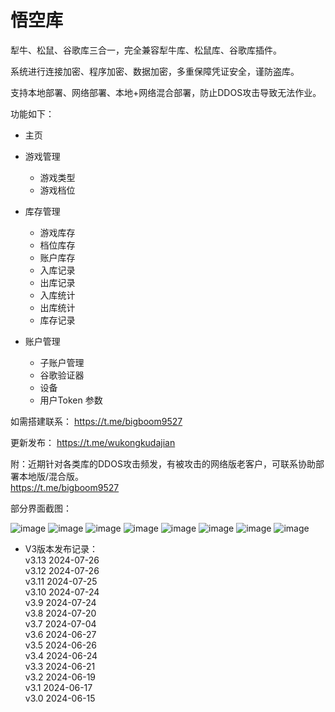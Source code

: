 # 悟空库
犁牛、松鼠、谷歌库三合一，完全兼容犁牛库、松鼠库、谷歌库插件。   

系统进行连接加密、程序加密、数据加密，多重保障凭证安全，谨防盗库。

支持本地部署、网络部署、本地+网络混合部署，防止DDOS攻击导致无法作业。

   
功能如下：

- 主页

- 游戏管理
  - 游戏类型
  - 游戏档位

- 库存管理
  - 游戏库存
  - 档位库存
  - 账户库存
  - 入库记录
  - 出库记录
  - 入库统计
  - 出库统计
  - 库存记录

- 账户管理
  - 子账户管理
  - 谷歌验证器
  - 设备
  - 用户Token
参数

如需搭建联系：
https://t.me/bigboom9527

更新发布：
https://t.me/wukongkudajian

附：近期针对各类库的DDOS攻击频发，有被攻击的网络版老客户，可联系协助部署本地版/混合版。    
https://t.me/bigboom9527   


部分界面截图：

![image](https://github.com/user-attachments/assets/6bcf6391-9343-49c2-a7c2-832f0bd3ec6a)
![image](https://github.com/user-attachments/assets/9179be96-121d-436d-b844-a0c240609da6)
![image](https://github.com/user-attachments/assets/554587bc-ad51-46b2-9098-204034cd4f93)
![image](https://github.com/user-attachments/assets/778f4542-b870-47db-9824-17b90e127246)
![image](https://github.com/user-attachments/assets/4f683220-def8-4712-8f81-4447000fffa1)
![image](https://github.com/user-attachments/assets/9cdfc05a-eb21-4538-946e-c2b773b7c47f)
![image](https://github.com/user-attachments/assets/97858f2e-3cbf-440b-b029-6391190509a8)
![image](https://github.com/user-attachments/assets/339502cb-7adb-4be6-99cc-677654700fc7)


- V3版本发布记录：   
v3.13 2024-07-26   
v3.12 2024-07-26   
v3.11 2024-07-25   
v3.10 2024-07-24   
v3.9 2024-07-24   
v3.8 2024-07-20   
v3.7 2024-07-04   
v3.6 2024-06-27   
v3.5 2024-06-26   
v3.4 2024-06-24   
v3.3 2024-06-21   
v3.2 2024-06-19   
v3.1 2024-06-17   
v3.0 2024-06-15   
